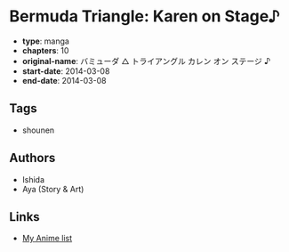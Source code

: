 # Bermuda Triangle: Karen on Stage♪

-   **type**: manga
-   **chapters**: 10
-   **original-name**: バミューダ △ トライアングル カレン オン ステージ ♪
-   **start-date**: 2014-03-08
-   **end-date**: 2014-03-08

## Tags

-   shounen

## Authors

-   Ishida
-   Aya (Story & Art)

## Links

-   [My Anime list](https://myanimelist.net/manga/85857/Bermuda_Triangle__Karen_on_Stage%E2%99%AA)
